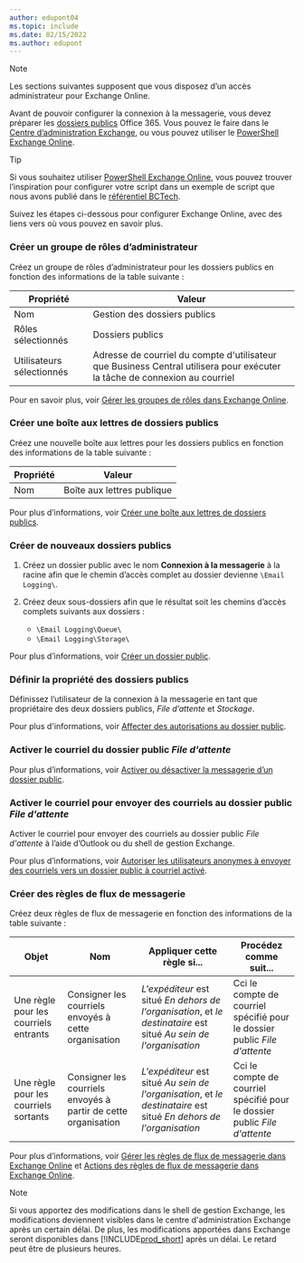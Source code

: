 ```yaml
---
author: edupont04
ms.topic: include
ms.date: 02/15/2022
ms.author: edupont
---
```


> [!NOTE]
> Les sections suivantes supposent que vous disposez d’un accès administrateur pour Exchange Online.

Avant de pouvoir configurer la connexion à la messagerie, vous devez préparer les [dossiers publics](/exchange/collaboration-exo/public-folders/public-folders) Office 365. Vous pouvez le faire dans le [Centre d’administration Exchange](/exchange/exchange-admin-center?preserve-view=true), ou vous pouvez utiliser le [PowerShell Exchange Online](/powershell/exchange/exchange-online-powershell?view=exchange-ps&?preserve-view=true).

> [!TIP]
> Si vous souhaitez utiliser [PowerShell Exchange Online](/powershell/exchange/exchange-online-powershell?view=exchange-ps&preserve-view=true), vous pouvez trouver l’inspiration pour configurer votre script dans un exemple de script que nous avons publié dans le [référentiel BCTech](https://github.com/microsoft/BCTech/tree/master/samples/EmailLogging).

Suivez les étapes ci-dessous pour configurer Exchange Online, avec des liens vers où vous pouvez en savoir plus.

### <a name="create-an-admin-role-group" />Créer un groupe de rôles d’administrateur

Créez un groupe de rôles d’administrateur pour les dossiers publics en fonction des informations de la table suivante :

|Propriété        |Valeur                     |
|----------------|--------------------------|
|Nom            |Gestion des dossiers publics |
|Rôles sélectionnés  |Dossiers publics            |
|Utilisateurs sélectionnés  |Adresse de courriel du compte d'utilisateur que Business Central utilisera pour exécuter la tâche de connexion au courriel|

Pour en savoir plus, voir [Gérer les groupes de rôles dans Exchange Online](/exchange/permissions-exo/role-groups).

### <a name="create-a-new-public-folder-mailbox" />Créer une boîte aux lettres de dossiers publics

Créez une nouvelle boîte aux lettres pour les dossiers publics en fonction des informations de la table suivante :

|Propriété        |Valeur                     |
|----------------|--------------------------|
|Nom            |Boîte aux lettres publique            |

Pour plus d’informations, voir [Créer une boîte aux lettres de dossiers publics](/exchange/collaboration-exo/public-folders/create-public-folder-mailbox).

### <a name="create-new-public-folders" />Créer de nouveaux dossiers publics

1. Créez un dossier public avec le nom **Connexion à la messagerie** à la racine afin que le chemin d’accès complet au dossier devienne `\Email Logging\`.
2. Créez deux sous-dossiers afin que le résultat soit les chemins d’accès complets suivants aux dossiers :

    - `\Email Logging\Queue\`
    - `\Email Logging\Storage\`

Pour plus d’informations, voir [Créer un dossier public](/exchange/collaboration-exo/public-folders/create-public-folder).

### <a name="set-public-folder-ownership" />Définir la propriété des dossiers publics

Définissez l’utilisateur de la connexion à la messagerie en tant que propriétaire des deux dossiers publics, *File d’attente* et *Stockage*.

Pour plus d'informations, voir [Affecter des autorisations au dossier public](/exchange/collaboration-exo/public-folders/set-up-public-folders#step-3-assign-permissions-to-the-public-folder).

### <a name="mail-enable-the-queue-public-folder" />Activer le courriel du dossier public *File d'attente*

  Pour plus d’informations, voir [Activer ou désactiver la messagerie d’un dossier public](/exchange/collaboration-exo/public-folders/enable-or-disable-mail-for-public-folder).

### <a name="mail-enable-sending-emails-to-the-queue-public-folder" />Activer le courriel pour envoyer des courriels au dossier public *File d'attente*

Activer le courriel pour envoyer des courriels au dossier public *File d'attente* à l’aide d’Outlook ou du shell de gestion Exchange.

Pour plus d’informations, voir [Autoriser les utilisateurs anonymes à envoyer des courriels vers un dossier public à courriel activé](/exchange/collaboration-exo/public-folders/enable-or-disable-mail-for-public-folder#allow-anonymous-users-to-send-email-to-a-mail-enabled-public-folder?preserve-view=true).

### <a name="create-mail-flow-rules" />Créer des règles de flux de messagerie

Créez deux règles de flux de messagerie en fonction des informations de la table suivante :

|Objet  |Nom |Appliquer cette règle si...             |Procédez comme suit...                          |
|---------|-----|----------------------------------|---------------------------------------------|
|Une règle pour les courriels entrants |Consigner les courriels envoyés à cette organisation|*L'expéditeur* est situé *En dehors de l'organisation*, et *le destinataire* est situé *Au sein de l'organisation*|Cci le compte de courriel spécifié pour le dossier public *File d'attente*|
|Une règle pour les courriels sortants | Consigner les courriels envoyés à partir de cette organisation |*L'expéditeur* est situé *Au sein de l'organisation*, et *le destinataire* est situé *En dehors de l'organisation*|Cci le compte de courriel spécifié pour le dossier public *File d'attente*|

Pour plus d’informations, voir [Gérer les règles de flux de messagerie dans Exchange Online](/exchange/security-and-compliance/mail-flow-rules/manage-mail-flow-rules?preserve-view=true) et [Actions des règles de flux de messagerie dans Exchange Online](/exchange/security-and-compliance/mail-flow-rules/mail-flow-rule-actions?preserve-view=true).

> [!NOTE]
> Si vous apportez des modifications dans le shell de gestion Exchange, les modifications deviennent visibles dans le centre d'administration Exchange après un certain délai. De plus, les modifications apportées dans Exchange seront disponibles dans [!INCLUDE[prod_short](prod_short.md)] après un délai. Le retard peut être de plusieurs heures.
